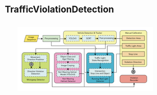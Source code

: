 # TrafficViolationDetection
<h1>
<p align="center">
  <img src="img/Full Diagram-01.png" alt="Logo" height=200>
</h1>